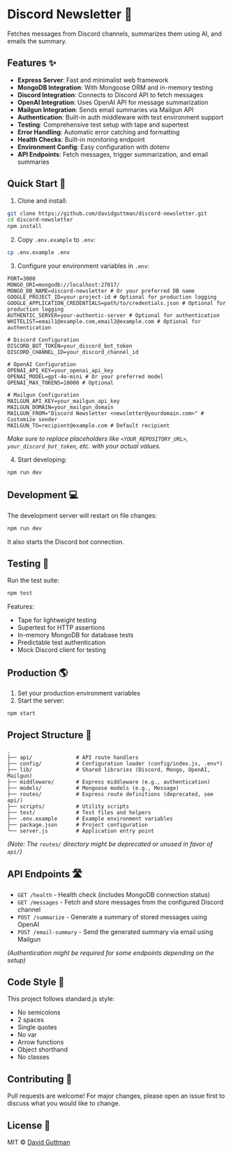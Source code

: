 # Discord Newsletter 📰

Fetches messages from Discord channels, summarizes them using AI, and emails the summary.

## Features ✨

- **Express Server**: Fast and minimalist web framework
- **MongoDB Integration**: With Mongoose ORM and in-memory testing
- **Discord Integration**: Connects to Discord API to fetch messages
- **OpenAI Integration**: Uses OpenAI API for message summarization
- **Mailgun Integration**: Sends email summaries via Mailgun API
- **Authentication**: Built-in auth middleware with test environment support
- **Testing**: Comprehensive test setup with tape and supertest
- **Error Handling**: Automatic error catching and formatting
- **Health Checks**: Built-in monitoring endpoint
- **Environment Config**: Easy configuration with dotenv
- **API Endpoints**: Fetch messages, trigger summarization, and email summaries

## Quick Start 🚀

1. Clone and install:
```bash
git clone https://github.com/davidguttman/discord-newsletter.git 
cd discord-newsletter
npm install
```

2. Copy `.env.example` to `.env`:
```bash
cp .env.example .env
```

3. Configure your environment variables in `.env`:
```env
PORT=3000
MONGO_URI=mongodb://localhost:27017/
MONGO_DB_NAME=discord-newsletter # Or your preferred DB name
GOOGLE_PROJECT_ID=your-project-id # Optional for production logging
GOOGLE_APPLICATION_CREDENTIALS=path/to/credentials.json # Optional for production logging
AUTHENTIC_SERVER=your-authentic-server # Optional for authentication
WHITELIST=email1@example.com,email2@example.com # Optional for authentication

# Discord Configuration
DISCORD_BOT_TOKEN=your_discord_bot_token
DISCORD_CHANNEL_ID=your_discord_channel_id

# OpenAI Configuration
OPENAI_API_KEY=your_openai_api_key
OPENAI_MODEL=gpt-4o-mini # Or your preferred model
OPENAI_MAX_TOKENS=10000 # Optional

# Mailgun Configuration
MAILGUN_API_KEY=your_mailgun_api_key
MAILGUN_DOMAIN=your_mailgun_domain
MAILGUN_FROM="Discord Newsletter <newsletter@yourdomain.com>" # Customize sender
MAILGUN_TO=recipient@example.com # Default recipient
```
*Make sure to replace placeholders like `<YOUR_REPOSITORY_URL>`, `your_discord_bot_token`, etc. with your actual values.*

4. Start developing:
```bash
npm run dev
```

## Development 💻

The development server will restart on file changes:
```bash
npm run dev
```
It also starts the Discord bot connection.

## Testing 🧪

Run the test suite:
```bash
npm test
```

Features:
- Tape for lightweight testing
- Supertest for HTTP assertions
- In-memory MongoDB for database tests
- Predictable test authentication
- Mock Discord client for testing

## Production 🌎

1. Set your production environment variables
2. Start the server:
```bash
npm start
```

## Project Structure 📁

```
.
├── api/              # API route handlers
├── config/           # Configuration loader (config/index.js, .env*)
├── lib/              # Shared libraries (Discord, Mongo, OpenAI, Mailgun)
├── middleware/       # Express middleware (e.g., authentication)
├── models/           # Mongoose models (e.g., Message)
├── routes/           # Express route definitions (deprecated, see api/)
├── scripts/          # Utility scripts
├── test/             # Test files and helpers
├── .env.example      # Example environment variables
├── package.json      # Project configuration
└── server.js         # Application entry point
```
*(Note: The `routes/` directory might be deprecated or unused in favor of `api/`)*

## API Endpoints 🛣️

- `GET /health` - Health check (includes MongoDB connection status)
- `GET /messages` - Fetch and store messages from the configured Discord channel
- `POST /summarize` - Generate a summary of stored messages using OpenAI
- `POST /email-summary` - Send the generated summary via email using Mailgun

*(Authentication might be required for some endpoints depending on the setup)*

## Code Style 📝

This project follows standard.js style:
- No semicolons
- 2 spaces
- Single quotes
- No var
- Arrow functions
- Object shorthand
- No classes

## Contributing 🤝

Pull requests are welcome! For major changes, please open an issue first to discuss what you would like to change.

## License 📄

MIT © [David Guttman](http://davidguttman.com/) 